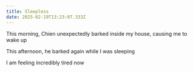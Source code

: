 ```yaml
---
title: Sleepless
date: 2025-02-19T13:23:07.333Z
---
```


This morning, Chien unexpectedly barked inside my house, causing me to wake up

This afternoon, he barked again while I was sleeping

I am feeling incredibly tired now
